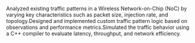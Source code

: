 Analyzed existing traffic patterns in a Wireless Network-on-Chip (NoC) by varying key characteristics such as packet size, injection rate, and topology.Designed and implemented custom traffic pattern logic based on observations and performance metrics.Simulated the traffic behavior using a C++ compiler to evaluate latency, throughput, and network efficiency.
